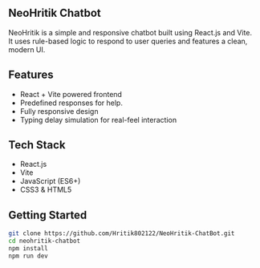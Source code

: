 ## NeoHritik Chatbot

NeoHritik is a simple and responsive chatbot built using React.js and Vite.  
It uses rule-based logic to respond to user queries and features a clean, modern UI.

## Features
- React + Vite powered frontend
- Predefined responses for help.
- Fully responsive design
- Typing delay simulation for real-feel interaction

## Tech Stack
- React.js
- Vite
- JavaScript (ES6+)
- CSS3 & HTML5

## Getting Started

```bash
git clone https://github.com/Hritik802122/NeoHritik-ChatBot.git
cd neohritik-chatbot
npm install
npm run dev
